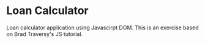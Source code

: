# Loan Calculator 
Loan calculator application using Javascirpt DOM. This is an exercise based on Brad Traversy's JS tutorial.
